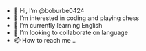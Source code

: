 - 👋 Hi, I’m @boburbe0424
- 👀 I’m interested in coding and playing chess
- 🌱 I’m currently learning English
- 💞️ I’m looking to collaborate on language
- 📫 How to reach me ..

<!---
boburbe0424/boburbe0424 is a ✨ special ✨ repository because its `About_myself.md` (this file) appears on your GitHub profile.
You can click the Preview link to take a look at your changes.
--->
